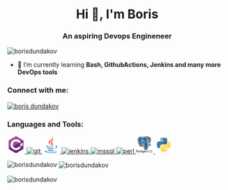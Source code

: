 <h1 align="center">Hi 👋, I'm Boris</h1>
<h3 align="center">An aspiring Devops Engineneer</h3>

<p align="left"> <img src="https://komarev.com/ghpvc/?username=borisdundakov&label=Profile%20views&color=0e75b6&style=flat" alt="borisdundakov" /> </p>

- 🌱 I’m currently learning **Bash, GithubActions, Jenkins and many more DevOps tools**

<h3 align="left">Connect with me:</h3>
<p align="left">
<a href="https://linkedin.com/in/boris dundakov" target="blank"><img align="center" src="https://raw.githubusercontent.com/rahuldkjain/github-profile-readme-generator/master/src/images/icons/Social/linked-in-alt.svg" alt="boris dundakov" height="30" width="40" /></a>
</p>

<h3 align="left">Languages and Tools:</h3>
<p align="left"> <a href="https://www.w3schools.com/cs/" target="_blank" rel="noreferrer"> <img src="https://raw.githubusercontent.com/devicons/devicon/master/icons/csharp/csharp-original.svg" alt="csharp" width="40" height="40"/> </a> <a href="https://git-scm.com/" target="_blank" rel="noreferrer"> <img src="https://www.vectorlogo.zone/logos/git-scm/git-scm-icon.svg" alt="git" width="40" height="40"/> </a> <a href="https://www.java.com" target="_blank" rel="noreferrer"> <img src="https://raw.githubusercontent.com/devicons/devicon/master/icons/java/java-original.svg" alt="java" width="40" height="40"/> </a> <a href="https://www.jenkins.io" target="_blank" rel="noreferrer"> <img src="https://www.vectorlogo.zone/logos/jenkins/jenkins-icon.svg" alt="jenkins" width="40" height="40"/> </a> <a href="https://www.microsoft.com/en-us/sql-server" target="_blank" rel="noreferrer"> <img src="https://www.svgrepo.com/show/303229/microsoft-sql-server-logo.svg" alt="mssql" width="40" height="40"/> </a> <a href="https://www.perl.org/" target="_blank" rel="noreferrer"> <img src="https://api.iconify.design/logos-perl.svg" alt="perl" width="40" height="40"/> </a> <a href="https://www.postgresql.org" target="_blank" rel="noreferrer"> <img src="https://raw.githubusercontent.com/devicons/devicon/master/icons/postgresql/postgresql-original-wordmark.svg" alt="postgresql" width="40" height="40"/> </a> <a href="https://www.python.org" target="_blank" rel="noreferrer"> <img src="https://raw.githubusercontent.com/devicons/devicon/master/icons/python/python-original.svg" alt="python" width="40" height="40"/> </a> </p>

<p><img align="left" src="https://github-readme-stats.vercel.app/api/top-langs?username=borisdundakov&show_icons=true&locale=en&layout=compact" alt="borisdundakov" /></p>

<p>&nbsp;<img align="center" src="https://github-readme-stats.vercel.app/api?username=borisdundakov&show_icons=true&locale=en" alt="borisdundakov" /></p>

<p><img align="center" src="https://github-readme-streak-stats.herokuapp.com/?user=borisdundakov&" alt="borisdundakov" /></p>
